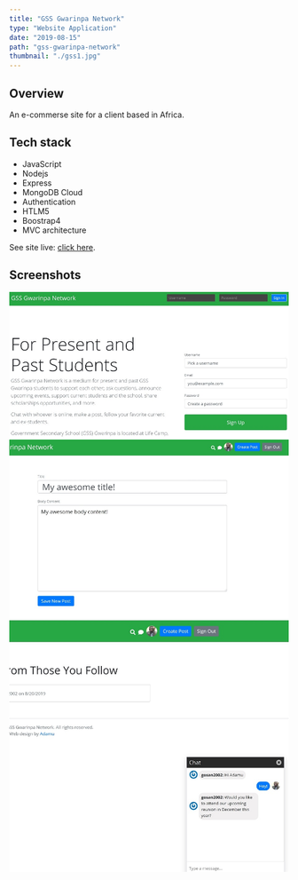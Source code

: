 ```yaml
---
title: "GSS Gwarinpa Network"
type: "Website Application"
date: "2019-08-15"
path: "gss-gwarinpa-network"
thumbnail: "./gss1.jpg"
---
```


## Overview

An e-commerse site for a client based in Africa.

## Tech stack

- JavaScript
- Nodejs
- Express
- MongoDB Cloud
- Authentication
- HTLM5
- Boostrap4
- MVC architecture

See site live: [click here](http://www.gssgwarinpa.com/").

## Screenshots

![Screenshot 1](./gss4.jpg)
![Screenshot 2](./gss2.jpg)
![Screenshot 3](./gss3.jpg)
